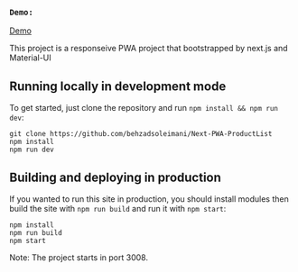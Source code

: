### `Demo:`


[Demo](https://next-product-list-test.netlify.app/)

This project is a responseive PWA project that bootstrapped by next.js and Material-UI

## Running locally in development mode

To get started, just clone the repository and run `npm install && npm run dev`:

    git clone https://github.com/behzadsoleimani/Next-PWA-ProductList
    npm install
    npm run dev


## Building and deploying in production

If you wanted to run this site in production, you should install modules then build the site with `npm run build` and run it with `npm start`:

    npm install
    npm run build
    npm start

Note: The project starts in port 3008.




